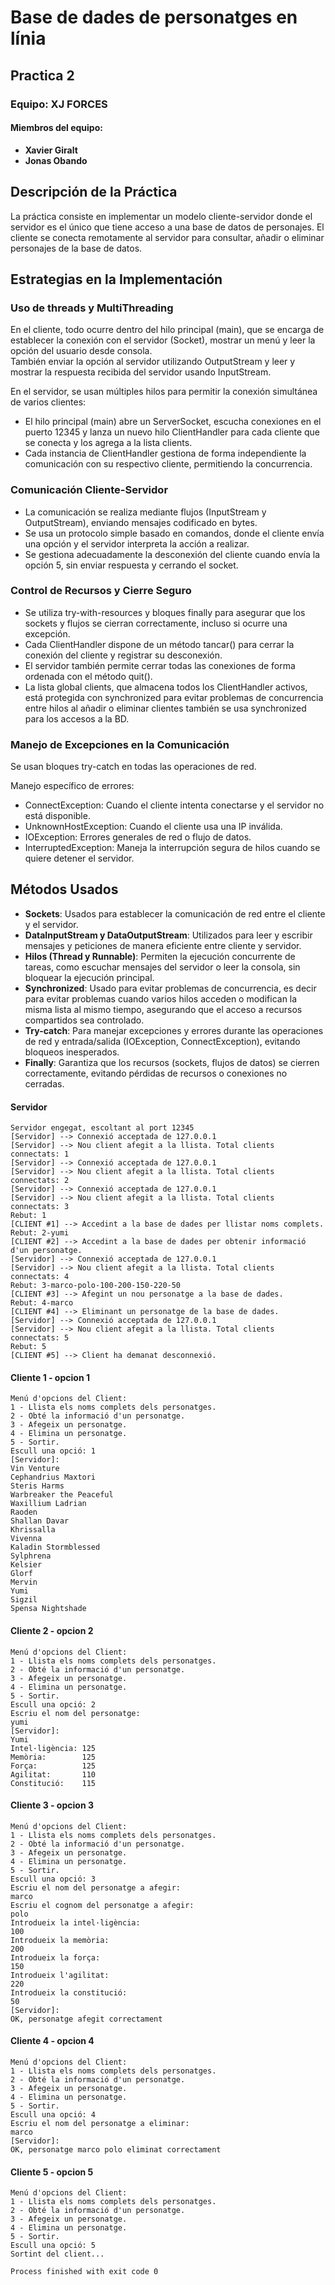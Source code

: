 # **Base de dades de personatges en línia**
## Practica 2
### Equipo: **XJ FORCES**

#### Miembros del equipo:
- **Xavier Giralt**
- **Jonas Obando**

## **Descripción de la Práctica**

La práctica consiste en implementar un modelo cliente-servidor donde el servidor es el único que tiene acceso a una base de datos de personajes. El cliente se conecta remotamente al servidor para consultar, añadir o eliminar personajes de la base de datos.

## **Estrategias en la Implementación**

### **Uso de threads y MultiThreading**

En el cliente, todo ocurre dentro del hilo principal (main), que se encarga de establecer la conexión con el servidor (Socket), mostrar un menú y leer la opción del usuario desde consola.  
También enviar la opción al servidor utilizando OutputStream y leer y mostrar la respuesta recibida del servidor usando InputStream.

En el servidor, se usan múltiples hilos para permitir la conexión simultánea de varios clientes:

- El hilo principal (main) abre un ServerSocket, escucha conexiones en el puerto 12345 y lanza un nuevo hilo ClientHandler para cada cliente que se conecta y los agrega a la lista clients.
- Cada instancia de ClientHandler gestiona de forma independiente la comunicación con su respectivo cliente, permitiendo la concurrencia.

### **Comunicación Cliente-Servidor**

- La comunicación se realiza mediante flujos (InputStream y OutputStream), enviando mensajes codificado en bytes.
- Se usa un protocolo simple basado en comandos, donde el cliente envía una opción y el servidor interpreta la acción a realizar.
- Se gestiona adecuadamente la desconexión del cliente cuando envía la opción 5, sin enviar respuesta y cerrando el socket.

### **Control de Recursos y Cierre Seguro**

- Se utiliza try-with-resources y bloques finally para asegurar que los sockets y flujos se cierran correctamente, incluso si ocurre una excepción.
- Cada ClientHandler dispone de un método tancar() para cerrar la conexión del cliente y registrar su desconexión.
- El servidor también permite cerrar todas las conexiones de forma ordenada con el método quit().
- La lista global clients, que almacena todos los ClientHandler activos, está protegida con synchronized para evitar problemas de concurrencia entre hilos al añadir o eliminar clientes también se usa synchronized para los accesos a la BD.

### **Manejo de Excepciones en la Comunicación**

Se usan bloques try-catch en todas las operaciones de red.

Manejo específico de errores:

- ConnectException: Cuando el cliente intenta conectarse y el servidor no está disponible.
- UnknownHostException: Cuando el cliente usa una IP inválida.
- IOException: Errores generales de red o flujo de datos.
- InterruptedException: Maneja la interrupción segura de hilos cuando se quiere detener el servidor.

## **Métodos Usados**

- **Sockets**: Usados para establecer la comunicación de red entre el cliente y el servidor.
- **DataInputStream y DataOutputStream**: Utilizados para leer y escribir mensajes y peticiones de manera eficiente entre cliente y servidor.
- **Hilos (Thread y Runnable)**: Permiten la ejecución concurrente de tareas, como escuchar mensajes del servidor o leer la consola, sin bloquear la ejecución principal.
- **Synchronized**: Usado para evitar problemas de concurrencia, es decir para evitar problemas cuando varios hilos acceden o modifican la misma lista al mismo tiempo, asegurando que el acceso a recursos compartidos sea controlado.
- **Try-catch**: Para manejar excepciones y errores durante las operaciones de red y entrada/salida (IOException, ConnectException), evitando bloqueos inesperados.
- **Finally**: Garantiza que los recursos (sockets, flujos de datos) se cierren correctamente, evitando pérdidas de recursos o conexiones no cerradas.


#### Servidor
```
Servidor engegat, escoltant al port 12345
[Servidor] --> Connexió acceptada de 127.0.0.1
[Servidor] --> Nou client afegit a la llista. Total clients connectats: 1
[Servidor] --> Connexió acceptada de 127.0.0.1
[Servidor] --> Nou client afegit a la llista. Total clients connectats: 2
[Servidor] --> Connexió acceptada de 127.0.0.1
[Servidor] --> Nou client afegit a la llista. Total clients connectats: 3
Rebut: 1
[CLIENT #1] --> Accedint a la base de dades per llistar noms complets.
Rebut: 2-yumi
[CLIENT #2] --> Accedint a la base de dades per obtenir informació d'un personatge.
[Servidor] --> Connexió acceptada de 127.0.0.1
[Servidor] --> Nou client afegit a la llista. Total clients connectats: 4
Rebut: 3-marco-polo-100-200-150-220-50
[CLIENT #3] --> Afegint un nou personatge a la base de dades.
Rebut: 4-marco
[CLIENT #4] --> Eliminant un personatge de la base de dades.
[Servidor] --> Connexió acceptada de 127.0.0.1
[Servidor] --> Nou client afegit a la llista. Total clients connectats: 5
Rebut: 5
[CLIENT #5] --> Client ha demanat desconnexió.
```
#### Cliente 1 - opcion 1
```
Menú d'opcions del Client:
1 - Llista els noms complets dels personatges.
2 - Obté la informació d'un personatge.
3 - Afegeix un personatge.
4 - Elimina un personatge.
5 - Sortir.
Escull una opció: 1
[Servidor]:
Vin Venture
Cephandrius Maxtori
Steris Harms
Warbreaker the Peaceful
Waxillium Ladrian
Raoden 
Shallan Davar
Khrissalla 
Vivenna 
Kaladin Stormblessed
Sylphrena 
Kelsier 
Glorf 
Mervin 
Yumi 
Sigzil 
Spensa Nightshade
```

#### Cliente 2 - opcion 2
```
Menú d'opcions del Client:
1 - Llista els noms complets dels personatges.
2 - Obté la informació d'un personatge.
3 - Afegeix un personatge.
4 - Elimina un personatge.
5 - Sortir.
Escull una opció: 2
Escriu el nom del personatge: 
yumi
[Servidor]:
Yumi 
Intel·ligència: 125
Memòria:        125
Força:          125
Agilitat:       110
Constitució:    115

```
#### Cliente 3 - opcion 3
```
Menú d'opcions del Client:
1 - Llista els noms complets dels personatges.
2 - Obté la informació d'un personatge.
3 - Afegeix un personatge.
4 - Elimina un personatge.
5 - Sortir.
Escull una opció: 3
Escriu el nom del personatge a afegir: 
marco
Escriu el cognom del personatge a afegir: 
polo
Introdueix la intel·ligència: 
100
Introdueix la memòria: 
200
Introdueix la força: 
150
Introdueix l'agilitat: 
220
Introdueix la constitució: 
50
[Servidor]:
OK, personatge afegit correctament

```
#### Cliente 4 - opcion 4
```
Menú d'opcions del Client:
1 - Llista els noms complets dels personatges.
2 - Obté la informació d'un personatge.
3 - Afegeix un personatge.
4 - Elimina un personatge.
5 - Sortir.
Escull una opció: 4
Escriu el nom del personatge a eliminar: 
marco
[Servidor]:
OK, personatge marco polo eliminat correctament

```
#### Cliente 5 - opcion 5
```
Menú d'opcions del Client:
1 - Llista els noms complets dels personatges.
2 - Obté la informació d'un personatge.
3 - Afegeix un personatge.
4 - Elimina un personatge.
5 - Sortir.
Escull una opció: 5
Sortint del client...

Process finished with exit code 0
```
